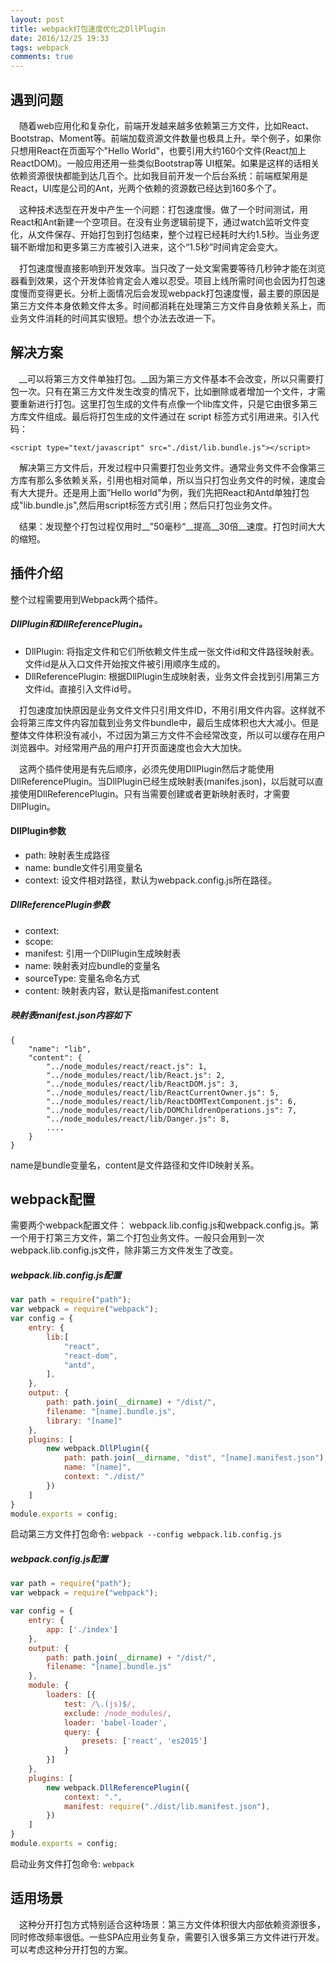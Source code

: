 ```yaml
---
layout: post
title: webpack打包速度优化之DllPlugin
date: 2016/12/25 19:33
tags: webpack 
comments: true
---
```

## 遇到问题

　随着web应用化和复杂化，前端开发越来越多依赖第三方文件，比如React、Bootstrap、Moment等。前端加载资源文件数量也极具上升。举个例子，如果你只想用React在页面写个"Hello World"，也要引用大约160个文件(React加上ReactDOM)。一般应用还用一些类似Bootstrap等 UI框架。如果是这样的话相关依赖资源很快都能到达几百个。比如我目前开发一个后台系统：前端框架用是React，UI库是公司的Ant，光两个依赖的资源数已经达到160多个了。

　这种技术选型在开发中产生一个问题：打包速度慢。做了一个时间测试，用React和Ant新建一个空项目。在没有业务逻辑前提下，通过watch监听文件变化，从文件保存、开始打包到打包结束，整个过程已经耗时大约1.5秒。当业务逻辑不断增加和更多第三方库被引入进来，这个“1.5秒”时间肯定会变大。

　打包速度慢直接影响到开发效率。当只改了一处文案需要等待几秒钟才能在浏览器看到效果，这个开发体验肯定会人难以忍受。项目上线所需时间也会因为打包速度慢而变得更长。分析上面情况后会发现webpack打包速度慢，最主要的原因是第三方文件本身依赖文件太多。时间都消耗在处理第三方文件自身依赖关系上，而业务文件消耗的时间其实很短。想个办法去改进一下。

## 解决方案

　__可以将第三方文件单独打包。__因为第三方文件基本不会改变，所以只需要打包一次。只有在第三方文件发生改变的情况下，比如删除或者增加一个文件，才需要重新进行打包。这里打包生成的文件有点像一个lib库文件，只是它由很多第三方库文件组成。最后将打包生成的文件通过在 script 标签方式引用进来。引入代码：
```
<script type="text/javascript" src="./dist/lib.bundle.js"></script>
```
　解决第三方文件后，开发过程中只需要打包业务文件。通常业务文件不会像第三方库有那么多依赖关系，引用也相对简单，所以当只打包业务文件的时候，速度会有大大提升。还是用上面”Hello world"为例，我们先把React和Antd单独打包成"lib.bundle.js",然后用script标签方式引用；然后只打包业务文件。

　结果：发现整个打包过程仅用时__”50毫秒“__提高__30倍__速度。打包时间大大的缩短。

## 插件介绍
整个过程需要用到Webpack两个插件。

##### DllPlugin和DllReferencePlugin。
* DllPlugin: 将指定文件和它们所依赖文件生成一张文件id和文件路径映射表。文件id是从入口文件开始按文件被引用顺序生成的。
* DllReferencePlugin: 根据DllPlugin生成映射表，业务文件会找到引用第三方文件id。直接引入文件id号。


　打包速度加快原因是业务文件文件只引用文件ID，不用引用文件内容。这样就不会将第三库文件内容加载到业务文件bundle中，最后生成体积也大大减小。但是整体文件体积没有减小，不过因为第三方文件不会经常改变，所以可以缓存在用户浏览器中。对经常用产品的用户打开页面速度也会大大加快。

　这两个插件使用是有先后顺序，必须先使用DllPlugin然后才能使用DllReferencePlugin。当DllPlugin已经生成映射表(manifes.json)，以后就可以直接使用DllReferencePlugin。只有当需要创建或者更新映射表时，才需要DllPlugin。

#### DllPlugin参数
* path: 映射表生成路径
* name: bundle文件引用变量名
* context: 设文件相对路径，默认为webpack.config.js所在路径。

##### DllReferencePlugin参数
* context:
* scope: 
* manifest: 引用一个DllPlugin生成映射表
* name: 映射表对应bundle的变量名
* sourceType: 变量名命名方式 
* content: 映射表内容，默认是指manifest.content

##### 映射表manifest.json内容如下
```
{
	"name": "lib",
	"content": {
	    "../node_modules/react/react.js": 1,
	    "../node_modules/react/lib/React.js": 2,
	    "../node_modules/react/lib/ReactDOM.js": 3,
	    "../node_modules/react/lib/ReactCurrentOwner.js": 5,
	    "../node_modules/react/lib/ReactDOMTextComponent.js": 6,
	    "../node_modules/react/lib/DOMChildrenOperations.js": 7,
	    "../node_modules/react/lib/Danger.js": 8,
	    ....
	}
}

```
name是bundle变量名，content是文件路径和文件ID映射关系。

## webpack配置
需要两个webpack配置文件： webpack.lib.config.js和webpack.config.js。第一个用于打第三方文件，第二个打包业务文件。一般只会用到一次webpack.lib.config.js文件，除非第三方文件发生了改变。

##### webpack.lib.config.js配置
```js
var path = require("path");
var webpack = require("webpack");
var config = {
    entry: {
        lib:[            
            "react", 
            "react-dom",             
            "antd",             
        ],
    },
    output: {
        path: path.join(__dirname) + "/dist/",        
        filename: "[name].bundle.js",
        library: "[name]"
    },
    plugins: [    
        new webpack.DllPlugin({
            path: path.join(__dirname, "dist", "[name].manifest.json"),
            name: "[name]",
            context: "./dist/"
        })
    ]
}
module.exports = config;
```
启动第三方文件打包命令:  ```webpack --config webpack.lib.config.js```

##### webpack.config.js配置
```js
var path = require("path");
var webpack = require("webpack");

var config = {
    entry: {        
        app: ['./index']
    },
    output: {
        path: path.join(__dirname) + "/dist/",
        filename: "[name].bundle.js"
    },
    module: {
        loaders: [{
            test: /\.(js)$/,
            exclude: /node_modules/,
            loader: 'babel-loader',
            query: {
                presets: ['react', 'es2015']             
            }
        }]
    },
    plugins: [
        new webpack.DllReferencePlugin({
            context: ".",
            manifest: require("./dist/lib.manifest.json"),          
        })
    ]
}
module.exports = config;
```
启动业务文件打包命令: ```webpack```

## 适用场景
　这种分开打包方式特别适合这种场景：第三方文件体积很大内部依赖资源很多，同时修改频率很低。一些SPA应用业务复杂，需要引入很多第三方文件进行开发。可以考虑这种分开打包的方案。












